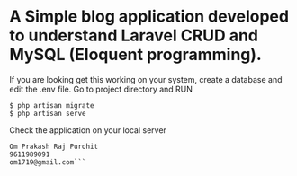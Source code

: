 
# A Simple blog application developed to understand Laravel CRUD and MySQL (Eloquent programming).

If you are looking get this working on your system, create a database and edit the .env file.
Go to project directory and RUN
```
$ php artisan migrate
$ php artisan serve 
```
Check the application on your local server

```Thanks
Om Prakash Raj Purohit
9611989091
om1719@gmail.com```
